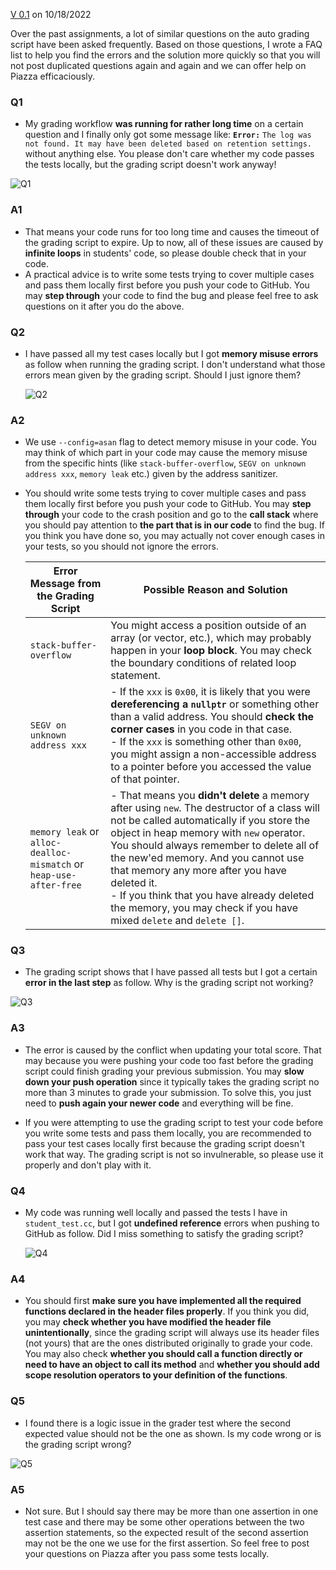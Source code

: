 [V 0.1](https://viterbi-web.usc.edu/~yudewei/main/sources/gradingscript/) on 10/18/2022

Over the past assignments, a lot of similar questions on the auto grading script have been asked frequently. Based on those questions, I wrote a FAQ list to help you find the errors and the solution more quickly so that you will not post duplicated questions again and again and we can offer help on Piazza efficaciously. 

### Q1

- My grading workflow **was running for rather long time** on a certain question and I finally only got some message like: **`Error:`** `The log was not found. It may have been deleted based on retention settings.`  without anything else. You please don't care whether my code passes the tests locally, but the grading script doesn't work anyway! 

  

![Q1](images/Q1.jpg)

### A1

- That means your code runs for too long time and causes the timeout of the grading script to expire. Up to now, all of these issues are caused by **infinite loops** in students' code, so please double check that in your code.
- A practical advice is to write some tests trying to cover multiple cases and pass them locally first before you push your code to GitHub. You may **step through** your code to find the bug and please feel free to ask questions on it after you do the above.

### Q2

- I have passed all my test cases locally but I got **memory misuse errors** as follow when running the grading script. I don't understand what those errors mean given by the grading script. Should I just ignore them?

  

  ![Q2](images/Q2.jpg)

  

### A2

- We use `--config=asan` flag to detect memory misuse in your code. You may think of which part in your code may cause the memory misuse from the specific hints (like ` stack-buffer-overflow `, `SEGV on unknown address xxx`, `memory leak` etc.) given by the address sanitizer.

- You should write some tests trying to cover multiple cases and pass them locally first before you push your code to GitHub. You may **step through** your code to the crash position and go to the **call stack** where you should pay attention to **the part that is in our code** to find the bug. If you think you have done so, you may actually not cover enough cases in your tests, so you should not ignore the errors.

  | Error Message from the Grading Script | Possible Reason and Solution                                 |
  | ------------------------------------- | ------------------------------------------------------------ |
  | ` stack-buffer-overflow `             | You might access a position outside of an array (or vector, etc.), which may probably happen in your **loop block**. You may check the boundary conditions of related loop statement. |
  | `SEGV on unknown address xxx`         | - If the `xxx` is `0x00`, it is likely that you were **dereferencing a `nullptr`** or something other than a valid address. You should **check the corner cases** in you code in that case.  <br />- If the `xxx` is something other than `0x00`, you might assign a non-accessible address to a pointer before you accessed the value of that pointer. |
  | `memory leak` or `alloc-dealloc-mismatch` or `heap-use-after-free` | - That means you **didn't delete** a memory after using `new`. The destructor of a class will not be called automatically if you store the object in heap memory with `new` operator. You should always remember to delete all of the new'ed memory. And you cannot use that memory any more after you have deleted it.<br />- If you think that you have already deleted the memory, you may check if you have mixed `delete` and `delete []`. |




### Q3

- The grading script shows that I have passed all tests but I got a certain **error in the last step** as follow. Why is the grading script not working?

![Q3](images/Q3.jpg)



### A3

- The error is caused by the conflict when updating your total score. That may because you were pushing your code too fast before the grading script could finish grading your previous submission. You may **slow down your push operation** since it typically takes the grading script no more than 3 minutes to grade your submission. To solve this, you just need to **push again your newer code** and everything will be fine.

- If you were attempting to use the grading script to test your code before you write some tests and pass them locally, you are recommended to pass your test cases locally first because the grading script doesn't work that way. The grading script is not so invulnerable, so please use it properly and don't play with it.

### Q4

- My code was running well locally and passed the tests I have in `student_test.cc`, but I got **undefined reference** errors when pushing to GitHub as follow. Did I miss something to satisfy the grading script?

  

  ![Q4](images/Q4.jpg)

### A4

- You should first **make sure you have implemented all the required functions declared in the header files properly**. If you think you did, you may **check whether you have modified the header file unintentionally**, since the grading script will always use its header files (not yours) that are the ones distributed originally to grade your code. You may also check **whether you should call a function directly or need to have an object to call its method** and **whether you should add scope resolution operators to your definition of the functions**.

### Q5

- I found there is a logic issue in the grader test where the second expected value should not be the one as shown. Is my code wrong or is the grading script wrong?



![Q5](images/Q5.jpg)



### A5

- Not sure. But I should say there may be more than one assertion in one test case and there may be some other operations between the two assertion statements, so the expected result of the second assertion may not be the one we use for the first assertion. So feel free to post your questions on Piazza after you pass some tests locally.
